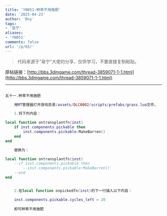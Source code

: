 ```yaml
---
title: 'YN051-种草不用施肥'
date: '2025-04-23'
author: 'Bny'
tags:
- '易宁'
aliases:
- 'YN051'
comments: false
url: '/p/65/'
---
```


> 代码来源于“易宁”大佬的分享，仅供学习，不要直接复制粘贴。

原帖链接：[http://bbs.3dmgame.com/thread-3859071-1-1.html](http://bbs.3dmgame.com/thread-3859071-1-1.html)

---

```lua  

五十一.种草不用施肥

	用MT管理器打开游戏目录/assets/DLC0002/scripts/prefabs/grass.lua文件，

	1.将下列内容：

local function ontransplantfn(inst)
	if inst.components.pickable then
		inst.components.pickable:MakeBarren()
	end
end

	替换为：

local function ontransplantfn(inst)
	--if inst.components.pickable then
		--inst.components.pickable:MakeBarren()
	--end
end


	2.在local function onpickedfn(inst)的下一行插入以下内容：

	inst.components.pickable.cycles_left = 20
 
	即可种草不用施肥

```  

